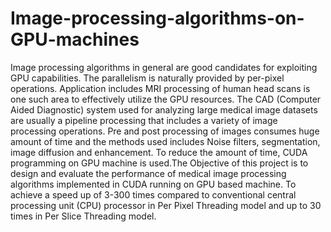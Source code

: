 # Image-processing-algorithms-on-GPU-machines
Image processing algorithms in general are good candidates for exploiting GPU capabilities. The parallelism is naturally provided by per-pixel operations. Application includes MRI processing of human head scans is one such area to effectively utilize the GPU resources. The CAD (Computer Aided Diagnostic) system used for analyzing large medical image datasets are usually a pipeline processing that includes a variety of image processing operations. Pre and post processing of images consumes huge amount of time and the methods used includes Noise filters, segmentation, image diffusion and enhancement. To reduce the amount of time, CUDA programming on GPU machine is used.The Objective of this project is to design and evaluate the performance of medical image processing algorithms implemented in CUDA running on GPU based machine. To achieve a speed up of 3-300 times compared to conventional central processing unit (CPU) processor in Per Pixel Threading model and up to 30 times in Per Slice Threading model.
